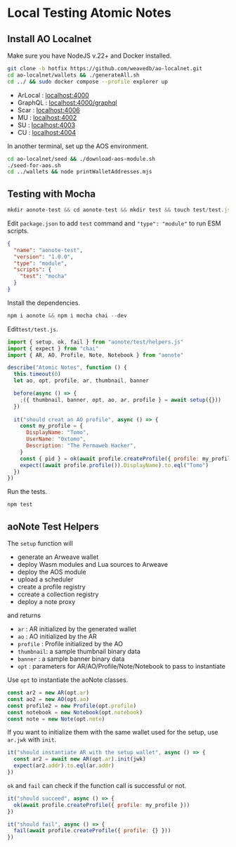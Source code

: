 # Local Testing Atomic Notes

## Install AO Localnet

Make sure you have NodeJS v.22+ and Docker installed.

```bash
git clone -b hotfix https://github.com/weavedb/ao-localnet.git
cd ao-localnet/wallets && ./generateAll.sh
cd ../ && sudo docker compose --profile explorer up
```

- ArLocal : [localhost:4000](http://localhost:4000)
- GraphQL : [localhost:4000/graphql](http://localhost:4000/graphql)
- Scar : [localhost:4006](http://localhost:4006)
- MU : [localhost:4002](http://localhost:4002)
- SU : [localhost:4003](http://localhost:4003)
- CU : [localhost:4004](http://localhost:4004)

In another terminal, set up the AOS environment.

```bash
cd ao-localnet/seed && ./download-aos-module.sh
./seed-for-aos.sh
cd ../wallets && node printWalletAddresses.mjs
```

## Testing with Mocha

```js
mkdir aonote-test && cd aonote-test && mkdir test && touch test/test.js && npm init
```

Edit `package.json` to add `test` command and `"type": "module"` to run ESM scripts.

```json
{
  "name": "aonote-test",
  "version": "1.0.0",
  "type": "module",
  "scripts": {
    "test": "mocha"
  }
}
```

Install the dependencies.
```js
npm i aonote && npm i mocha chai --dev
```

Edit`test/test.js`.

```js
import { setup, ok, fail } from "aonote/test/helpers.js"
import { expect } from "chai"
import { AR, AO, Profile, Note, Notebook } from "aonote"

describe("Atomic Notes", function () {
  this.timeout(0)
  let ao, opt, profile, ar, thumbnail, banner

  before(async () => {
    ;({ thumbnail, banner, opt, ao, ar, profile } = await setup({}))
  })
  
  it("should creat an AO profile", async () => {
    const my_profile = {
      DisplayName: "Tomo",
      UserName: "0xtomo",
      Description: "The Permaweb Hacker",
    }
    const { pid } = ok(await profile.createProfile({ profile: my_profile }))
    expect((await profile.profile()).DisplayName).to.eql("Tomo")
  })
})
```

Run the tests.

```bash
npm test
```

## aoNote Test Helpers

The `setup` function will

- generate an Arweave wallet
- deploy Wasm modules and Lua sources to Arweave
- deploy the AOS module
- upload a scheduler
- create a profile registry
- ccreate a collection registry
- deploy a note proxy

and returns

- `ar` : AR initialized by the generated wallet
- `ao` : AO initialized by the AR
- `profile` : Profile initialized by the AO
- `thumbnail`: a sample thumbnail binary data
- `banner` : a sample banner binary data
- `opt` : parameters for AR/AO/Profile/Note/Notebook to pass to instantiate


Use `opt` to instantiate the aoNote classes.

```js
const ar2 = new AR(opt.ar)
const ao2 = new AO(opt.ao)
const profile2 = new Profile(opt.profile)
const notebook = new Notebook(opt.notebook)
const note = new Note(opt.note)
```

If you want to initialize them with the same wallet used for the setup, use `ar.jwk` with `init`.

```js
it("should instantiate AR with the setup wallet", async () => {
  const ar2 = await new AR(opt.ar).init(jwk)
  expect(ar2.addr).to.eql(ar.addr)
})
```

`ok` and `fail` can check if the function call is successful or not.

```js
it("should succeed", async () => {
  ok(await profile.createProfile({ profile: my_profile }))
})

it("should fail", async () => {
  fail(await profile.createProfile({ profile: {} }))
})
```
